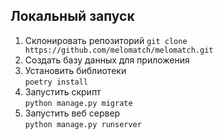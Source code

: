 ## Локальный запуск

1. Склонировать репозиторий
`git clone https://github.com/melomatch/melomatch.git`
2. Создать базу данных для приложения
3. Установить библиотеки  
`poetry install`
4. Запустить скрипт  
   `python manage.py migrate`
5. Запустить веб сервер  
   `python manage.py runserver`